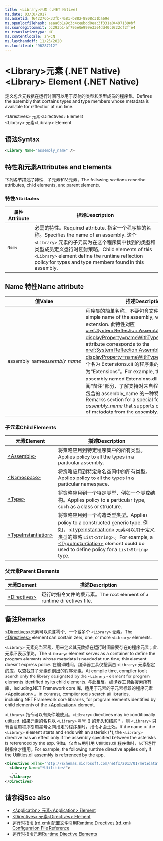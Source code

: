 ```yaml
---
title: <Library>元素 (.NET Native)
ms.date: 03/30/2017
ms.assetid: f642276b-33fb-4a81-b882-8808c31ba69e
ms.openlocfilehash: aeaa6b1a9c3c4ceebdd0eab3f331a044971398bf
ms.sourcegitcommit: bc293b14af795e0e999e3304dd40c0222cf2ffe4
ms.translationtype: MT
ms.contentlocale: zh-CN
ms.lasthandoff: 11/26/2020
ms.locfileid: "96287912"
---
```

# <a name="library-element-net-native"></a><span data-ttu-id="caf81-102">\<Library>元素 (.NET Native)</span><span class="sxs-lookup"><span data-stu-id="caf81-102">\<Library> Element (.NET Native)</span></span>

<span data-ttu-id="caf81-103">定义包含元数据在运行时间可以用于反射的类型和类型成员的程序集。</span><span class="sxs-lookup"><span data-stu-id="caf81-103">Defines the assembly that contains types and type members whose metadata is available for reflection at run time.</span></span>  
  
 <span data-ttu-id="caf81-104">\<Directives> 元素</span><span class="sxs-lookup"><span data-stu-id="caf81-104">\<Directives> Element</span></span>  
<span data-ttu-id="caf81-105">\<Library> 元素</span><span class="sxs-lookup"><span data-stu-id="caf81-105">\<Library> Element</span></span>  
  
## <a name="syntax"></a><span data-ttu-id="caf81-106">语法</span><span class="sxs-lookup"><span data-stu-id="caf81-106">Syntax</span></span>  
  
```xml  
<Library Name="assembly_name" />  
```  
  
## <a name="attributes-and-elements"></a><span data-ttu-id="caf81-107">特性和元素</span><span class="sxs-lookup"><span data-stu-id="caf81-107">Attributes and Elements</span></span>  

 <span data-ttu-id="caf81-108">下列各节描述了特性、子元素和父元素。</span><span class="sxs-lookup"><span data-stu-id="caf81-108">The following sections describe attributes, child elements, and parent elements.</span></span>  
  
### <a name="attributes"></a><span data-ttu-id="caf81-109">特性</span><span class="sxs-lookup"><span data-stu-id="caf81-109">Attributes</span></span>  
  
|<span data-ttu-id="caf81-110">属性</span><span class="sxs-lookup"><span data-stu-id="caf81-110">Attribute</span></span>|<span data-ttu-id="caf81-111">描述</span><span class="sxs-lookup"><span data-stu-id="caf81-111">Description</span></span>|  
|---------------|-----------------|  
|`Name`|<span data-ttu-id="caf81-112">必需的特性。</span><span class="sxs-lookup"><span data-stu-id="caf81-112">Required attribute.</span></span> <span data-ttu-id="caf81-113">指定一个程序集的名称。</span><span class="sxs-lookup"><span data-stu-id="caf81-113">Specifies the name of an assembly.</span></span> <span data-ttu-id="caf81-114">这个 `<Library>` 元素的子元素为在这个程序集中找到的类型和类型成员定义运行时反射策略。</span><span class="sxs-lookup"><span data-stu-id="caf81-114">Child elements of this `<Library>` element define the runtime reflection policy for types and type members found in this assembly.</span></span>|  
  
## <a name="name-attribute"></a><span data-ttu-id="caf81-115">Name 特性</span><span class="sxs-lookup"><span data-stu-id="caf81-115">Name attribute</span></span>  
  
|<span data-ttu-id="caf81-116">值</span><span class="sxs-lookup"><span data-stu-id="caf81-116">Value</span></span>|<span data-ttu-id="caf81-117">描述</span><span class="sxs-lookup"><span data-stu-id="caf81-117">Description</span></span>|  
|-----------|-----------------|  
|<span data-ttu-id="caf81-118">assembly_name</span><span class="sxs-lookup"><span data-stu-id="caf81-118">*assembly_name*</span></span>|<span data-ttu-id="caf81-119">程序集的简单名称，不要包含文件扩展名。</span><span class="sxs-lookup"><span data-stu-id="caf81-119">The simple name of the assembly, without its file extension.</span></span> <span data-ttu-id="caf81-120">此特性对应 <xref:System.Reflection.AssemblyName.Name%2A?displayProperty=nameWithType> 属性。</span><span class="sxs-lookup"><span data-stu-id="caf81-120">This attribute corresponds to the <xref:System.Reflection.AssemblyName.Name%2A?displayProperty=nameWithType> property.</span></span> <span data-ttu-id="caf81-121">例如，一个名为 Extensions.dll 的程序集的名称为“Extensions”。</span><span class="sxs-lookup"><span data-stu-id="caf81-121">For example, the name of an assembly named Extensions.dll is "Extensions".</span></span> <span data-ttu-id="caf81-122">参阅“备注”部分，了解支持对来自程序集的元数据有条件包含的 assembly_name 的一种特殊形式。</span><span class="sxs-lookup"><span data-stu-id="caf81-122">See the Remarks section for a special form of *assembly_name* that supports conditional inclusion of metadata from the assembly.</span></span>|  
  
### <a name="child-elements"></a><span data-ttu-id="caf81-123">子元素</span><span class="sxs-lookup"><span data-stu-id="caf81-123">Child Elements</span></span>  
  
|<span data-ttu-id="caf81-124">元素</span><span class="sxs-lookup"><span data-stu-id="caf81-124">Element</span></span>|<span data-ttu-id="caf81-125">描述</span><span class="sxs-lookup"><span data-stu-id="caf81-125">Description</span></span>|  
|-------------|-----------------|  
|[\<Assembly>](assembly-element-net-native.md)|<span data-ttu-id="caf81-126">将策略应用到特定程序集中的所有类型。</span><span class="sxs-lookup"><span data-stu-id="caf81-126">Applies policy to all the types in a particular assembly.</span></span>|  
|[\<Namespace>](namespace-element-net-native.md)|<span data-ttu-id="caf81-127">将策略应用到特定命名空间中的所有类型。</span><span class="sxs-lookup"><span data-stu-id="caf81-127">Applies policy to all the types in a particular namespace.</span></span>|  
|[\<Type>](type-element-net-native.md)|<span data-ttu-id="caf81-128">将策略应用到一个特定类型，例如一个类或结构。</span><span class="sxs-lookup"><span data-stu-id="caf81-128">Applies policy to a particular type, such as a class or structure.</span></span>|  
|[\<TypeInstantiation>](typeinstantiation-element-net-native.md)|<span data-ttu-id="caf81-129">将策略应用到一个构造泛型类型。</span><span class="sxs-lookup"><span data-stu-id="caf81-129">Applies policy to a constructed generic type.</span></span> <span data-ttu-id="caf81-130">例如， [\<TypeInstantiation>](typeinstantiation-element-net-native.md) 元素可以用于定义类型的策略 `List<String>` 。</span><span class="sxs-lookup"><span data-stu-id="caf81-130">For example, a [\<TypeInstantiation>](typeinstantiation-element-net-native.md) element could be used to define policy for a `List<String>` type.</span></span>|  
  
### <a name="parent-elements"></a><span data-ttu-id="caf81-131">父元素</span><span class="sxs-lookup"><span data-stu-id="caf81-131">Parent Elements</span></span>  
  
|<span data-ttu-id="caf81-132">元素</span><span class="sxs-lookup"><span data-stu-id="caf81-132">Element</span></span>|<span data-ttu-id="caf81-133">描述</span><span class="sxs-lookup"><span data-stu-id="caf81-133">Description</span></span>|  
|-------------|-----------------|  
|[\<Directives>](directives-element-net-native.md)|<span data-ttu-id="caf81-134">运行时指令文件的根元素。</span><span class="sxs-lookup"><span data-stu-id="caf81-134">The root element of a runtime directives file.</span></span>|  
  
## <a name="remarks"></a><span data-ttu-id="caf81-135">备注</span><span class="sxs-lookup"><span data-stu-id="caf81-135">Remarks</span></span>  

 <span data-ttu-id="caf81-136">[\<Directives>](directives-element-net-native.md)元素可以包含零个、一个或多个 `<Library>` 元素。</span><span class="sxs-lookup"><span data-stu-id="caf81-136">The [\<Directives>](directives-element-net-native.md) element can contain zero, one, or more `<Library>` elements.</span></span>  
  
 <span data-ttu-id="caf81-137">`<Library>` 元素充当容器，用来定义其元数据在运行时间需要存在的程序元素；此元素不表示策略。</span><span class="sxs-lookup"><span data-stu-id="caf81-137">The `<Library>` element serves as a container to define the program elements whose metadata is needed at run time; this element doesn't express policy.</span></span> <span data-ttu-id="caf81-138">在编译时间，编译器工具仅搜索由 `<Library>` 元素指定的库，以查找其子元素识别出的程序元素。</span><span class="sxs-lookup"><span data-stu-id="caf81-138">At compile time, compiler tools search only the library designated by the `<Library>` element for program elements identified by its child elements.</span></span> <span data-ttu-id="caf81-139">与此相反，编译器工具会搜索所有库，including.NET Framework core 库，适用于元素的子元素标识的程序元素 [\<Application>](application-element-net-native.md) 。</span><span class="sxs-lookup"><span data-stu-id="caf81-139">In contrast, compiler tools search all libraries, including.NET Framework core libraries, for program elements identified by child elements of the [\<Application>](application-element-net-native.md) element.</span></span>  
  
 <span data-ttu-id="caf81-140">`<Library>` 指令可以有条件地使用。</span><span class="sxs-lookup"><span data-stu-id="caf81-140">`<Library>` directives may be conditionally utilized.</span></span> <span data-ttu-id="caf81-141">如果元素的名称以 `<Library>` 星号 () 的开头和结尾 \* ，则 `<Library>` 只有当应用程序引用星号之间指定的程序集时，指令才会生效。</span><span class="sxs-lookup"><span data-stu-id="caf81-141">If the name of the `<Library>` element starts and ends with an asterisk (\*), the `<Library>` directive has an effect only if the assembly specified between the asterisks is referenced by the app.</span></span> <span data-ttu-id="caf81-142">例如，仅当应用引用 Utilities.dll 程序集时，以下运行时指令才适用。</span><span class="sxs-lookup"><span data-stu-id="caf81-142">For example, the following runtime directive applies only if the Utilities.dll assembly is referenced by the app.</span></span>  
  
```xml  
<Directives xmlns="http://schemas.microsoft.com/netfx/2013/01/metadata">  
  <Library Name="*Utilities*">  
   ...  
  </Library>  
</Directives>  
```  
  
## <a name="see-also"></a><span data-ttu-id="caf81-143">请参阅</span><span class="sxs-lookup"><span data-stu-id="caf81-143">See also</span></span>

- [<span data-ttu-id="caf81-144">\<Application> 元素</span><span class="sxs-lookup"><span data-stu-id="caf81-144">\<Application> Element</span></span>](application-element-net-native.md)
- [<span data-ttu-id="caf81-145">\<Directives> 元素</span><span class="sxs-lookup"><span data-stu-id="caf81-145">\<Directives> Element</span></span>](directives-element-net-native.md)
- [<span data-ttu-id="caf81-146">运行时指令 (rd.xml) 配置文件引用</span><span class="sxs-lookup"><span data-stu-id="caf81-146">Runtime Directives (rd.xml) Configuration File Reference</span></span>](runtime-directives-rd-xml-configuration-file-reference.md)
- [<span data-ttu-id="caf81-147">运行时指令元素</span><span class="sxs-lookup"><span data-stu-id="caf81-147">Runtime Directive Elements</span></span>](runtime-directive-elements.md)
